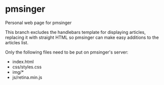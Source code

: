 # pmsinger
Personal web page for pmsinger

This branch excludes the handlebars template for displaying articles, replacing it with straight HTML so pmsinger can make easy additions to the articles list.

Only the following files need to be put on pmsinger's server:
- index.html
- css/styles.css
- img/*
- js/retina.min.js
